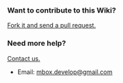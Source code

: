 ### Want to contribute to this Wiki?

[Fork it and send a pull request.](https://github.com/MBoxPlus/mbox-wiki)

### Need more help?

[Contact us.](https://applink.feishu.cn/client/chat/chatter/add_by_link?link_token=fb2k24b7-a10f-40d3-85a4-cd31abc6f3e2)
- Email: mbox.develop@gmail.com